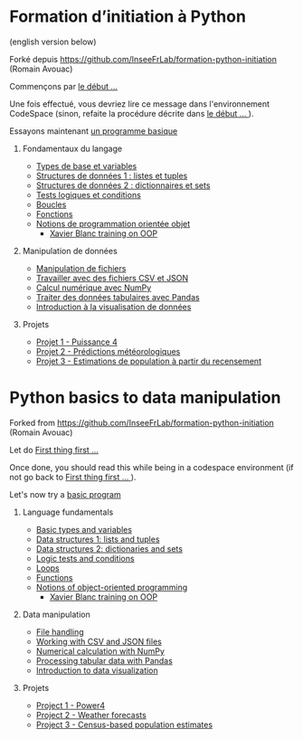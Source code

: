 # Formation d’initiation à Python
(english version below)

Forké depuis https://github.com/InseeFrLab/formation-python-initiation (Romain Avouac)

Commençons par [le début ... ](avant-tout.md)

Une fois effectué, vous devriez lire ce message dans l'environnement CodeSpace (sinon, refaite la procédure décrite dans [le début ... ](avant-tout.md)).

Essayons maintenant [un programme basique](bienjoue.ipynb)

1. Fondamentaux du langage
    * [Types de base et variables](fundamentals/types-variables/tutorial.ipynb)
    * [Structures de données 1 : listes et tuples](fundamentals/data-structures1/tutorial.ipynb)
    * [Structures de données 2 : dictionnaires et sets](fundamentals/data-structures2/tutorial.ipynb)
    * [Tests logiques et conditions](fundamentals/tests/tutorial.ipynb)
    * [Boucles](fundamentals/loops/tutorial.ipynb)
    * [Fonctions](fundamentals/functions/tutorial.ipynb)
    * [Notions de programmation orientée objet](fundamentals/oop/tutorial.ipynb)
        * [Xavier Blanc training on OOP ](https://www.youtube.com/playlist?list=PLuNTRFkYD3u6hdYBgQ4qWbP-vgrKUukSS)


2. Manipulation de données
    * [Manipulation de fichiers](manipulation/modules-files/tutorial.ipynb)
    * [Travailler avec des fichiers CSV et JSON](manipulation/csv-json-files/tutorial.ipynb)
    * [Calcul numérique avec NumPy](manipulation/numpy/tutorial.ipynb)
    * [Traiter des données tabulaires avec Pandas](manipulation/pandas/tutorial.ipynb)
    * [Introduction à la visualisation de données](manipulation/dataviz/tutorial.ipynb)

3. Projets
    * [Projet 1 - Puissance 4](projects/puissance4/tutorial.ipynb)
    * [Projet 2 - Prédictions météorologiques](projects/meteo/tutorial.ipynb)
    * [Projet 3 - Estimations de population à partir du recensement](projects/RP/tutorial.ipynb)


# Python basics to data manipulation

Forked from https://github.com/InseeFrLab/formation-python-initiation (Romain Avouac)

Let do [First thing first ... ](first-thing-first.md)

Once done, you should read this while being in a codespace environment (if not go back to [First thing first ... ](first-thing-first.md)).

Let's now try a [basic program](nicejob.ipynb)

1. Language fundamentals
    * [Basic types and variables](fundamentals/types-variables/tutorial_en.ipynb)
    * [Data structures 1: lists and tuples](fundamentals/data-structures1/tutorial_en.ipynb)
    * [Data structures 2: dictionaries and sets](fundamentals/data-structures2/tutorial_en.ipynb)
    * [Logic tests and conditions](fundamentals/tests/tutorial_en.ipynb)
    * [Loops](fundamentals/loops/tutorial_en.ipynb)
    * [Functions](fundamentals/functions/tutorial_en.ipynb)
    * [Notions of object-oriented programming](fundamentals/oop/tutorial_en.ipynb)
        * [Xavier Blanc training on OOP ](https://www.youtube.com/playlist?list=PLuNTRFkYD3u6hdYBgQ4qWbP-vgrKUukSS)

2. Data manipulation
    * [File handling](manipulation/modules-files/tutorial_en.ipynb)
    * [Working with CSV and JSON files](manipulation/csv-json-files/tutorial_en.ipynb)
    * [Numerical calculation with NumPy](manipulation/numpy/tutorial_en.ipynb)
    * [Processing tabular data with Pandas](manipulation/pandas/tutorial_en.ipynb)
    * [Introduction to data visualization](manipulation/dataviz/tutorial_en.ipynb)

3. Projets
    * [Project 1 - Power4](projects/puissance4/tutorial_en.ipynb)
    * [Project 2 - Weather forecasts](projects/meteo/tutorial_en.ipynb)
    * [Project 3 - Census-based population estimates](projects/RP/tutorial_en.ipynb)

